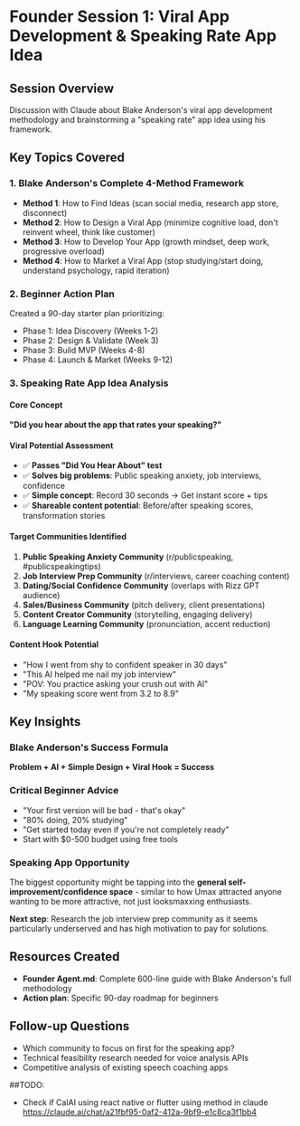 # Founder Session 1: Viral App Development & Speaking Rate App Idea

## Session Overview
Discussion with Claude about Blake Anderson's viral app development methodology and brainstorming a "speaking rate" app idea using his framework.

## Key Topics Covered

### 1. Blake Anderson's Complete 4-Method Framework
- **Method 1**: How to Find Ideas (scan social media, research app store, disconnect)
- **Method 2**: How to Design a Viral App (minimize cognitive load, don't reinvent wheel, think like customer)
- **Method 3**: How to Develop Your App (growth mindset, deep work, progressive overload)
- **Method 4**: How to Market a Viral App (stop studying/start doing, understand psychology, rapid iteration)

### 2. Beginner Action Plan
Created a 90-day starter plan prioritizing:
- Phase 1: Idea Discovery (Weeks 1-2)
- Phase 2: Design & Validate (Week 3) 
- Phase 3: Build MVP (Weeks 4-8)
- Phase 4: Launch & Market (Weeks 9-12)

### 3. Speaking Rate App Idea Analysis

#### Core Concept
**"Did you hear about the app that rates your speaking?"**

#### Viral Potential Assessment
- ✅ **Passes "Did You Hear About" test**
- ✅ **Solves big problems**: Public speaking anxiety, job interviews, confidence
- ✅ **Simple concept**: Record 30 seconds → Get instant score + tips
- ✅ **Shareable content potential**: Before/after speaking scores, transformation stories

#### Target Communities Identified
1. **Public Speaking Anxiety Community** (r/publicspeaking, #publicspeakingtips)
2. **Job Interview Prep Community** (r/interviews, career coaching content)
3. **Dating/Social Confidence Community** (overlaps with Rizz GPT audience)
4. **Sales/Business Community** (pitch delivery, client presentations)
5. **Content Creator Community** (storytelling, engaging delivery)
6. **Language Learning Community** (pronunciation, accent reduction)

#### Content Hook Potential
- "How I went from shy to confident speaker in 30 days"
- "This AI helped me nail my job interview"
- "POV: You practice asking your crush out with AI"
- "My speaking score went from 3.2 to 8.9"

## Key Insights

### Blake Anderson's Success Formula
**Problem + AI + Simple Design + Viral Hook = Success**

### Critical Beginner Advice
- "Your first version will be bad - that's okay"
- "80% doing, 20% studying"
- "Get started today even if you're not completely ready"
- Start with $0-500 budget using free tools

### Speaking App Opportunity
The biggest opportunity might be tapping into the **general self-improvement/confidence space** - similar to how Umax attracted anyone wanting to be more attractive, not just looksmaxxing enthusiasts.

**Next step**: Research the job interview prep community as it seems particularly underserved and has high motivation to pay for solutions.

## Resources Created
- **Founder Agent.md**: Complete 600-line guide with Blake Anderson's full methodology
- **Action plan**: Specific 90-day roadmap for beginners

## Follow-up Questions
- Which community to focus on first for the speaking app?
- Technical feasibility research needed for voice analysis APIs
- Competitive analysis of existing speech coaching apps

##TODO:
- Check if CalAI using react native or flutter using method in claude https://claude.ai/chat/a21fbf95-0af2-412a-9bf9-e1c8ca3f1bb4
